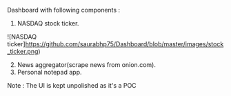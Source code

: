 Dashboard with following components :

1. NASDAQ stock ticker.

![NASDAQ ticker]https://github.com/saurabhp75/Dashboard/blob/master/images/stock_ticker.png)


2. News aggregator(scrape news from onion.com).
3. Personal notepad app.

Note : The UI is kept unpolished as it's a POC
